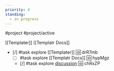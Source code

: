 ```yaml
---
priority: 4
standing:
  - in progress
---
```

#project #project/active 

[[Templater]]
[[Templatr Docs]]

- [/] #task explore [[Templater]] 🆔 drR7mb
	- [ ] #task explore [[Templatr Docs]] 🆔 hypMgz
	- [/] #task explore [discussion](https://github.com/SilentVoid13/Templater/discussions) 🆔 chRxZP
